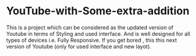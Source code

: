 # YouTube-with-Some-extra-addition

This is a project which can be considered as the updated version of Youtube in terms of Styling and used interface. 
And is well designed for all types of devices i.e. Fully Responsive.
If you get bored , this this next version of Youtube (only for used interface and new layot).
